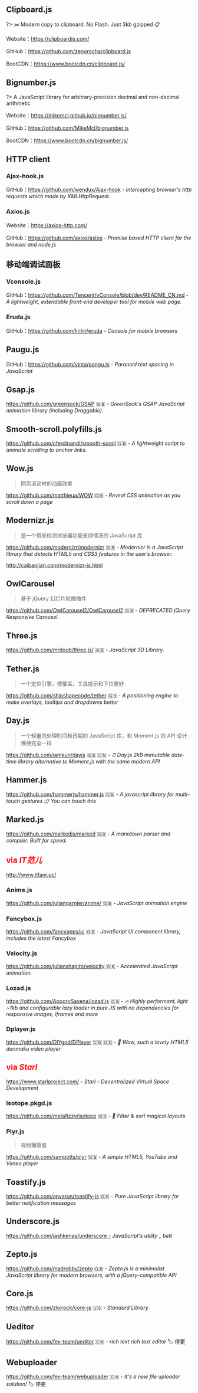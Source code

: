 
## Clipboard.js

?>
✂️ Modern copy to clipboard. No Flash. Just 3kb gzipped 📋

Website：https://clipboardjs.com/

GitHub：https://github.com/zenorocha/clipboard.js

BootCDN：https://www.bootcdn.cn/clipboard.js/


## Bignumber.js

?>
A JavaScript library for arbitrary-precision decimal and non-decimal arithmetic

Website：https://mikemcl.github.io/bignumber.js/

GitHub：https://github.com/MikeMcl/bignumber.js

BootCDN：https://www.bootcdn.cn/bignumber.js/


## HTTP client

### Ajax-hook.js

GitHub：https://github.com/wendux/Ajax-hook - *Intercepting browser's http requests which made by XMLHttpRequest.*


### Axios.js

Website：https://axios-http.com/

GitHub：https://github.com/axios/axios - _Promise based HTTP client for the browser and node.js_


## 移动端调试面板


### Vconsole.js

GitHub：https://github.com/Tencent/vConsole/blob/dev/README_CN.md - 
_A lightweight, extendable front-end developer tool for mobile web page._


### Eruda.js

GitHub：https://github.com/liriliri/eruda - _Console for mobile browsers_


## Paugu.js

GitHub：https://github.com/vinta/pangu.js - _Paranoid text spacing in JavaScript_


## Gsap.js

https://github.com/greensock/GSAP :uk: - *GreenSock's GSAP JavaScript animation library (including Draggable).*


## Smooth-scroll.polyfills.js

https://github.com/cferdinandi/smooth-scroll :uk: - *A lightweight script to animate scrolling to anchor links.*


## Wow.js

> 网页滚动时的动画效果

https://github.com/matthieua/WOW :uk: - *Reveal CSS animation as you scroll down a page*


## Modernizr.js

> 是⼀个⽤来检测浏览器功能⽀持情况的 JavaScript 库

https://github.com/modernizr/modernizr :uk: - *Modernizr is a JavaScript library that detects HTML5 and CSS3 features in the user’s browser.*

http://caibaojian.com/modernizr-js.html


## OwlCarousel

> 基于 jQuery 幻灯片轮播插件

https://github.com/OwlCarousel2/OwlCarousel2 :uk: - *DEPRECATED jQuery Responsive Carousel.*


## Three.js

https://github.com/mrdoob/three.js/ :uk: - *JavaScript 3D Library.*


## Tether.js

> 一个定位引擎，使覆盖，工具提示和下拉更好

https://github.com/shipshapecode/tether :uk: - *A positioning engine to make overlays, tooltips and dropdowns better*


## Day.js

> 一个轻量的处理时间和日期的 JavaScript 库，和 Moment.js 的 API 设计保持完全一样

https://github.com/iamkun/dayjs :uk: :cn: - *⏰ Day.js 2kB immutable date-time library alternative to Moment.js with the same modern API*


## Hammer.js

https://github.com/hammerjs/hammer.js :uk: - *A javascript library for multi-touch gestures :// You can touch this*


## Marked.js

https://github.com/markedjs/marked :uk: - *A markdown parser and compiler. Built for speed.*


## <span style="color: red">via _IT范儿_</span>

http://www.itfanr.cc/

### Anime.js

https://github.com/juliangarnier/anime/ :uk: - *JavaScript animation engine*


### Fancybox.js

https://github.com/fancyapps/ui :uk: - *JavaScript UI component library, includes the latest Fancybox*


### Velocity.js

https://github.com/julianshapiro/velocity :uk: - *Accelerated JavaScript animation.*


### Lozad.js

https://github.com/ApoorvSaxena/lozad.js :uk: - *🔥 Highly performant, light ~1kb and configurable lazy loader in pure JS with no dependencies for responsive images, iframes and more*


### Dplayer.js

https://github.com/DIYgod/DPlayer :cn: :uk: - *🍭 Wow, such a lovely HTML5 danmaku video player*


## <span style="color: red">via  _Starl_</span>

https://www.starlproject.com/ - _Starl - Decentralized Virtual Space Development_


### Isotope.pkgd.js

https://github.com/metafizzy/isotope :uk: - *💞 Filter & sort magical layouts*


### Plyr.js

> 视频播放器

https://github.com/sampotts/plyr :uk: - *A simple HTML5, YouTube and Vimeo player*


## Toastify.js

https://github.com/apvarun/toastify-js :uk: - *Pure JavaScript library for better notification messages*

## Underscore.js

https://github.com/jashkenas/underscore - *JavaScript's utility _ belt*


## Zepto.js

https://github.com/madrobby/zepto :uk: - *Zepto.js is a minimalist JavaScript library for modern browsers, with a jQuery-compatible API*


## Core.js

https://github.com/zloirock/core-js :us: - *Standard Library*


## Ueditor

https://github.com/fex-team/ueditor :cn: - *rich text rich text editor*
🏷 停更


## Webuploader

https://github.com/fex-team/webuploader :cn: - *It's a new file uploader solution!*
🏷 停更

